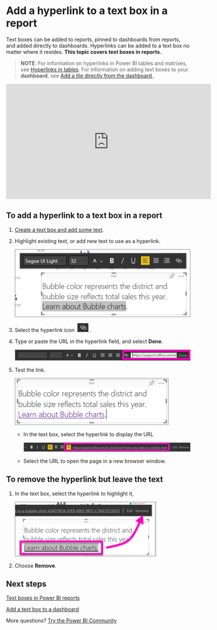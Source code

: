﻿<properties
   pageTitle="Add a hyperlink to a text box in a Power BI report"
   description="Add a hyperlink to a Text Box in Power BI"
   services="powerbi"
   documentationCenter=""
   authors="mihart"
   manager="erikre"
   backup=""
   editor=""
   tags=""
   featuredVideoId=""
   qualityFocus="no"
   qualityDate=""/>

<tags
   ms.service="powerbi"
   ms.devlang="NA"
   ms.topic="article"
   ms.tgt_pltfrm="NA"
   ms.workload="powerbi"
   ms.date="05/17/2017"
   ms.author="mihart"/>

# Add a hyperlink to a text box in a report

Text boxes can be added to reports, pinned to dashboards from reports, and added directly to dashboards. Hyperlinks can be added to a text box no matter where it resides. **This topic covers text boxes in reports.**

>**NOTE**: For information on hyperlinks in Power BI tables and matrixes, see [Hyperlinks in tables](powerbi-service-hyperlinks-in-tables.md). For information on adding text boxes to your **dashboard**, see [Add a tile directly from the dashboard ](powerbi-service-add-a-widget-to-a-dashboard.md). 

<iframe width="560" height="315" src="https://www.youtube.com/embed/_3q6VEBhGew#t=0m55s" frameborder="0" allowfullscreen></iframe>


## To add a hyperlink to a text box in a report

1.  [Create a text box and add some text](powerbi-service-text-boxes-in-reports.md). 

2.  Highlight existing text, or add new text to use as a hyperlink.

    ![](media/powerbi-service-add-a-hyperlink-to-a-text-box/power-bi-hyperlink-new.png)

3.  Select the hyperlink icon  ![](media/powerbi-service-add-a-hyperlink-to-a-text-box/power-bi-hyperlink-icon.png) .

4.  Type or paste the URL in the hyperlink field, and select **Done**.

    ![](media/powerbi-service-add-a-hyperlink-to-a-text-box/power-bi-add-link.png)


5.  Test the link.  

    ![](media/powerbi-service-add-a-hyperlink-to-a-text-box/power-bi-test-link.png)

    -  In the text box, select the hyperlink to display the URL

        ![](media/powerbi-service-add-a-hyperlink-to-a-text-box/power-bi-hyperlink-edit.png)

    -  Select the URL to open the page in a new browser window.


## To remove the hyperlink but leave the text

1.  In the text box, select the hyperlink to highlight it,

      ![](media/powerbi-service-add-a-hyperlink-to-a-text-box/power-bi-hyperlink-remove.png)

3.  Choose **Remove**. 



## Next steps

[Text boxes in Power BI reports](powerbi-service-text-boxes-in-reports.md)

[Add a text box to a dashboard ](powerbi-service-add-a-widget-to-a-dashboard.md)

More questions? [Try the Power BI Community](http://community.powerbi.com/)
